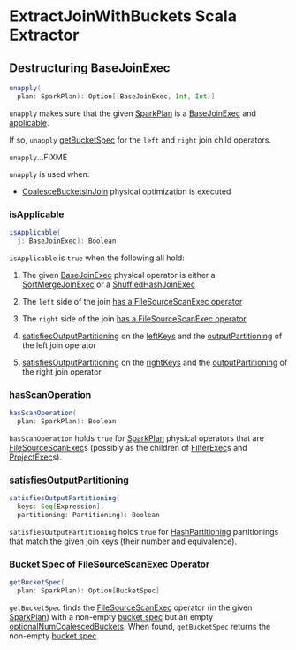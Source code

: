 # ExtractJoinWithBuckets Scala Extractor

## <span id="unapply"> Destructuring BaseJoinExec

```scala
unapply(
  plan: SparkPlan): Option[(BaseJoinExec, Int, Int)]
```

`unapply` makes sure that the given [SparkPlan](physical-operators/SparkPlan.md) is a [BaseJoinExec](physical-operators/BaseJoinExec.md) and [applicable](#isApplicable).

If so, `unapply` [getBucketSpec](#getBucketSpec) for the `left` and `right` join child operators.

`unapply`...FIXME

`unapply` is used when:

* [CoalesceBucketsInJoin](physical-optimizations/CoalesceBucketsInJoin.md) physical optimization is executed

### <span id="isApplicable"> isApplicable

```scala
isApplicable(
  j: BaseJoinExec): Boolean
```

`isApplicable` is `true` when the following all hold:

1. The given [BaseJoinExec](physical-operators/BaseJoinExec.md) physical operator is either a [SortMergeJoinExec](physical-operators/SortMergeJoinExec.md) or a [ShuffledHashJoinExec](physical-operators/ShuffledHashJoinExec.md)

1. The `left` side of the join [has a FileSourceScanExec operator](ExtractJoinWithBuckets.md#hasScanOperation)

1. The `right` side of the join [has a FileSourceScanExec operator](ExtractJoinWithBuckets.md#hasScanOperation)

1. [satisfiesOutputPartitioning](#satisfiesOutputPartitioning) on the [leftKeys](physical-operators/BaseJoinExec.md#leftKeys) and the [outputPartitioning](physical-operators/SparkPlan.md#outputPartitioning) of the left join operator

1. [satisfiesOutputPartitioning](#satisfiesOutputPartitioning) on the [rightKeys](physical-operators/BaseJoinExec.md#rightKeys) and the [outputPartitioning](physical-operators/SparkPlan.md#outputPartitioning) of the right join operator

### <span id="hasScanOperation"> hasScanOperation

```scala
hasScanOperation(
  plan: SparkPlan): Boolean
```

`hasScanOperation` holds `true` for [SparkPlan](physical-operators/SparkPlan.md) physical operators that are [FileSourceScanExec](physical-operators/FileSourceScanExec.md)s (possibly as the children of [FilterExec](physical-operators/FilterExec.md)s and [ProjectExec](physical-operators/ProjectExec.md)s).

### <span id="satisfiesOutputPartitioning"> satisfiesOutputPartitioning

```scala
satisfiesOutputPartitioning(
  keys: Seq[Expression],
  partitioning: Partitioning): Boolean
```

`satisfiesOutputPartitioning` holds `true` for [HashPartitioning](expressions/HashPartitioning.md) partitionings that match the given join keys (their number and equivalence).

### <span id="getBucketSpec"> Bucket Spec of FileSourceScanExec Operator

```scala
getBucketSpec(
  plan: SparkPlan): Option[BucketSpec]
```

`getBucketSpec` finds the [FileSourceScanExec](physical-operators/FileSourceScanExec.md) operator (in the given [SparkPlan](physical-operators/SparkPlan.md)) with a non-empty [bucket spec](HadoopFsRelation.md#bucketSpec) but an empty [optionalNumCoalescedBuckets](physical-operators/FileSourceScanExec.md#optionalNumCoalescedBuckets). When found, `getBucketSpec` returns the non-empty [bucket spec](HadoopFsRelation.md#bucketSpec).

